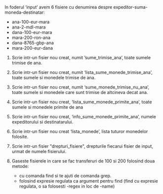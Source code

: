 In foderul ‘input’ avem 6 fisiere cu denumirea despre  expeditor-suma-moneda-destinatar:

* ana-100-eur-mara
* ana-2-mdl-mara
* dana-100-eur-mara
* mara-200-ron-ana
* dana-8765-gbp-ana
* mara-200-eur-dana


1. Scrie intr-un fisier nou creat, numit ’sume_trimise_ana’, toate sumele  trimise de ana. 

2. Scrie intr-un fisier nou creat, numit ‘lista_sume_monede_trimise_ana’, toate sumele si monedele trimise de ana.

3. Scrie intr-un fisier nou creat, numit ‘sume_monede_trimise_nu_ana’, toate sumele si monedele care sunt trimise de altcineva decat ana.

4. Scrie intr-un fisier nou creat, ‘lista_sume_monede_primite_ana’, toate sumele si monedele primite de ana

5. Scrie intr-un fisier nou creat, ‘info_sume_monede_primite_ana’, numele expeditorului si destinatarului.

6. Scrie intr-un fisier nou creat  ‘lista_monede’, lista tuturor monedelor folosite. 
7. Scrie intr-un fisier "drepturi_fisiere", drepturile fiecarui fisier de input, urmat de numele fisierului.
8. Gaseste fisierele in care se fac transferuri de 100 si 200 folosind doua metode: 
    * cu comanda find si te ajuti de comanda grep.
    * folosind expresie regulata ca argument pentru find (find cu expresie regulata, o sa folosesti -regex in loc de -name)
